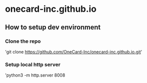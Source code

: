 # onecard-inc.github.io

## How to setup dev environment
### Clone the repo
'git clone https://github.com/OneCard-Inc/onecard-inc.github.io.git'

### Setup local http server
'python3 -m http.server 8008